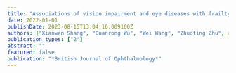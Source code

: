 ```yaml
---
title: "Associations of vision impairment and eye diseases with frailty in community-dwelling older adults: a nationwide longitudinal study in China"
date: 2022-01-01
publishDate: 2023-08-15T13:04:16.009160Z
authors: ["Xianwen Shang", "Guanrong Wu", "Wei Wang", "Zhuoting Zhu", admin, "Yu Huang", "Yijun Hu", "Mingguang He", "Honghua Yu"]
publication_types: ["2"]
abstract: ""
featured: false
publication: "*British Journal of Ophthalmology*"
---
```


